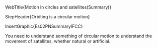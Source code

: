 WebTitle{Motion in circles and satellites(Summary)}

StepHeader{Orbiting is a circular motion}

InsertGraphic{Es02PNSummaryIFCC}

You need to understand something of circular motion to understand the movement of satellites, whether natural or artificial.

